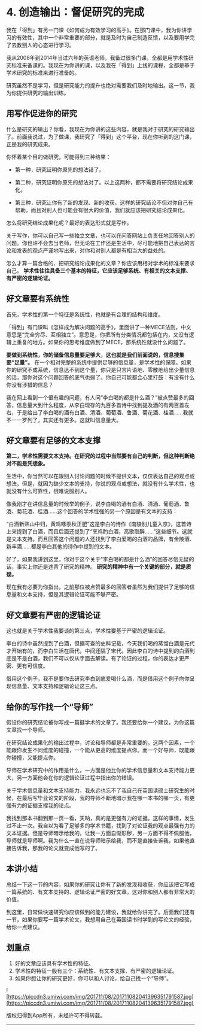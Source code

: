 # 4. 创造输出：督促研究的完成

我在「得到」有另一门课《如何成为有效学习的高手》。在那门课中，我为你讲学习的有效性，其中一个非常重要的部分，就是及时为自己制造反馈，以及要用学完了去教别人的心态进行学习。

我从2008年到2014年当过六年的英语老师，我备过很多门课，全都是用学术性研究标准来备课的。我现在为你讲的课，以及我在「得到」上线的课程，全都是基于学术研究的标准来进行准备的。

研究虽然不是学习，但是研究能力的提升也绝对需要我们及时地输出。这一节，我为你提供研究的输出训练。

## 用写作促进你的研究

什么是研究的输出？你看，我现在为你讲的这些内容，就是我对于研究的研究输出了。前面我说过，为了做课，我研究了「得到」这个平台，现在你听到的这门课，正是我的研究成果。

你怀着某个目的做研究，可能得到三种结果：

* 第一种，研究证明你原先的想法错了。

* 第二种，研究证明你原先的想法对了。以上这两种，都不需要将研究结论成果化。

* 第三种，研究让你有了新的发现、新的收获。这样的研究结论不但对你自己有帮助，而且对别人也可能会有很大的价值，我们就应该把研究结论成果化。

怎么将研究结论成果化呢？最好的表达形式就是写作。

关于写作，你可以自己写一些独立文章，也可以在问答网站上负责任地回答别人的问题。你也许不会去当老师，但无论在工作还是生活中，尽可能地把自己表达的言论和发表的观点严谨地写出来，对你和对别人都是有相当大的益处的。

怎么才算一篇合格的、把研究结论成果化的文章？你应该用相对学术的标准来要求自己。 **学术性往往具备三个基本的特征，它应该足够系统、有相关的文本支撑、有严密的逻辑论证。**

## 好文章要有系统性

首先，学术性的第一个特征是系统性，也就是有合理的结构和维度。

「得到」有门课叫《怎样成为解决问题的高手》，里面讲了一种MECE法则，中文意思是“完全穷尽、互相独立”。意思是，你把所有分类情况都包括在内，又没有逻辑上重复的地方。如果你的思考维度做到了MECE，那系统性就没什么问题了。

 **要做到系统性，你的储备信息量要足够大，这也就是我们前面说的，信息搜集要“足量”。** 在一个相对完整的系统中提供足够的信息量，是学术性的保障。如果你的研究不成系统，信息达不到这个量，你只是只言片语地、零散地给出少量信息的话，那你对这个问题回答的底气也弱了。你自己可能都会心里打鼓：有没有什么你没有涉猎的信息？

我在网上看到一个很有趣的问题，有人问“李白喝的都是什么酒？”被点赞最多的回答，信息量大到什么程度，从李白现存的九百多首诗中找到提及酒的有两百首左右，于是给出了李白喝的酒有白酒、清酒、葡萄酒、鲁酒、菊花酒、桂酒……我就不一一罗列了，其实还有更多。这就叫信息量大。    

## 好文章要有足够的文本支撑

 **第二，学术性需要文本支持。在研究的过程中当然要有自己的判断，但这种判断绝对不能是凭想象。**

生活中，你当然可以在跟别人讨论问题的时候不提供文本，仅仅表达自己的观点或想法，但是，就因为缺少文本的支持，你说的观点或想法，就没有什么学术性，也就没有什么可靠性，很难说服别人。

像我刚才在讲信息量的时候举的例子，说李白喝的酒有白酒、清酒、葡萄酒、鲁酒、菊花酒、桂酒……这个回答的学术性强的另一个原因是有文本的支持：

“白酒新熟山中归，黄鸡啄黍秋正肥”这是李白的诗作《南陵别儿童入京》，这首诗上来提到了白酒，而且后面还提到了“烹鸡酌白酒，高歌取醉……”这些细节。这就是文本支持。而且回答这个问题的人还找到了李白爱喝的白酒的品牌，有金陵酒、新丰酒……都是李白其他的诗作中提到的文本。

好了，如果我讲到这里，你对于这个关于“李白喝的都是什么酒”的回答尽信无疑的话，事实上你还是违背了研究的精神。 **研究的精神中有一个关键的部分，就是质疑。**

现在我有必要为你指出，之前那位被点赞最多的回答者虽然为我们提供了足够的信息量和文本支持，但是其逻辑论证可能不够严密。

## 好文章要有严密的逻辑论证

这也就是关于学术性我要谈的第三点，学术性要基于严密的逻辑论证。 

李白的诗中虽然提到了白酒，但据可查的史料记载，今天我们喝的蒸馏白酒是元代才开始有的，而李白生活在唐代，中间还隔了宋代。因此李白的诗中提到的白酒到底是不是白酒，我们不可以仅从字面去解读。有了论证的过程，你的表达才更严密、更有可信度。

借用这个例子，我不是要你去研究李白到底爱喝什么酒，而是借用这个例子向你呈现信息量、文本支持和逻辑论证这三点。

## 给你的写作找一个“导师”

假设你的研究结论被你写成一篇挺学术的文章了。我还要给你一个建议，为你这篇文章找一个导师。

在研究结论成果化的输出过程中，讨论和导师都是非常重要的。这两个因素，一个能跟你发生不同维度的碰撞，一个能从更高的维度提点你。而一个好导师，既能跟你碰撞，又能提点你。

导师在学术研究中的作用是什么，一方面是他比你的学术信息量和文本支持能力更大，另一方面他会在你的逻辑论证过程中指出你的错误。

关于学术信息量和文本支持能力，我永远也忘不了我自己在英国读硕士研究生的时候，在最后写毕业论文的阶段，我的导师不断地暗示我在哪一本书的哪一页，有更强有力的证据支撑我的论点。

我找到那本书翻到那一页一看，天呐，真的是更强有力的证据。这样的事情，发生过不止一次。我自以为看了足够多的学术书籍，找到了对论证我的观点最强有力的文本证据。但是导师暗示给我的，让我一方面自惭形秽，另一方面不得不佩服他，导师就是导师啊。我为什么一直在说导师暗示给我，而不是直接告诉我，如果他直接告诉我，那我的论文就变成他写的了。    

## 本讲小结

总结一下这一节的内容，如果你的研究让你有了新的发现和收获，你应该把它写成一篇系统的、有文本支持的、逻辑论证严密的好文章。这对你和别人都有非常大的价值。

到这里，日常做快速研究你应该做到的能力建设，我就给你讲完了。后面我们还有一节，如果你要写一篇学术论文，我想用自己在英国读书时学到的写论文的经验，给你一点建议。

## 划重点

1. 好的文章应该具有学术性的特征。
2. 学术性的特征一般有三个：系统性、有文本支撑、有严密的逻辑论证。
3. 如果你想让你的研究更好，你可以和人讨论，给自己找一个“导师”。

![https://piccdn3.umiwi.com/img/201711/08/201711082041396351791587.jpg](https://piccdn3.umiwi.com/img/201711/08/201711082041396351791587.jpg)

版权归得到App所有，未经许可不得转载。

---
